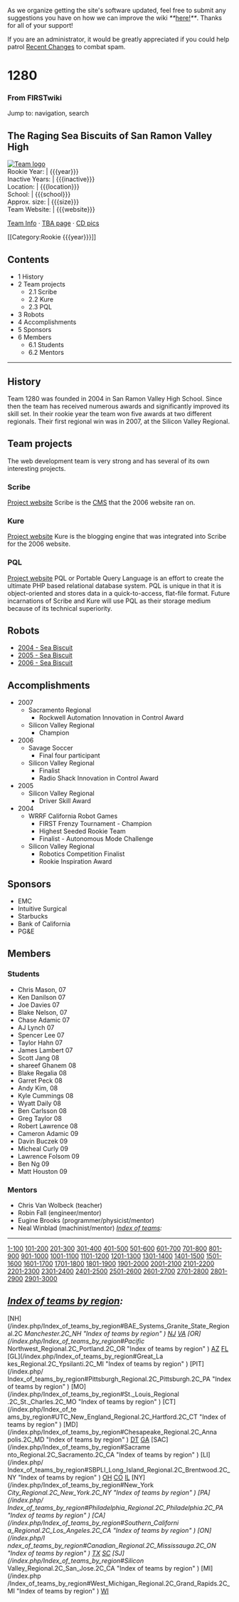 As we organize getting the site's software updated, feel free to submit any
suggestions you have on how we can improve the wiki
_**_[here!](/index.php/User:Hallry/Suggestions "User:Hallry/Suggestions"
)_**_. Thanks for all of your support!

If you are an administrator, it would be greatly appreciated if you could help
patrol [Recent Changes](/index.php/Special:Recentchanges
"Special:Recentchanges" ) to combat spam.

# 1280

### From FIRSTwiki

Jump to: navigation, search

The Raging Sea Biscuits of San Ramon Valley High  
---  
[![Team
logo](/media/5/59/%281280%29_logo.jpg)](/index.php/Image:%281280%29_logo.jpg
"Team logo" )  
Rookie Year: | {{{year}}}  
Inactive Years: | {{{inactive}}}  
Location: | {{{location}}}  
School: | {{{school}}}  
Approx. size: | {{{size}}}  
Team Website: | {{{website}}}  
  
[Team Info](http://frclinks.appspot.com/t/1280
"http://frclinks.appspot.com/t/1280" ) · [TBA
page](http://www.thebluealliance.com/team/1280
"http://www.thebluealliance.com/team/1280" ) · [CD
pics](http://www.chiefdelphi.com/media/photos/tags/frc1280
"http://www.chiefdelphi.com/media/photos/tags/frc1280" )  
  
[[Category:Rookie {{{year}}}]]

## Contents

  * 1 History
  * 2 Team projects
    * 2.1 Scribe
    * 2.2 Kure
    * 2.3 PQL
  * 3 Robots
  * 4 Accomplishments
  * 5 Sponsors
  * 6 Members
    * 6.1 Students
    * 6.2 Mentors  
---  
  

## History

Team 1280 was founded in 2004 in San Ramon Valley High School. Since then the
team has received numerous awards and significantly improved its skill set. In
their rookie year the team won five awards at two different regionals. Their
first regional win was in 2007, at the Silicon Valley Regional.


## Team projects

The web development team is very strong and has several of its own interesting
projects.


### Scribe

[Project website](http://scribe.sourceforge.net
"http://scribe.sourceforge.net" ) Scribe is the
[CMS](/index.php?title=CMS&action=edit "CMS" ) that the 2006 website ran on.


### Kure

[Project website](http://kure.thespinn.com "http://kure.thespinn.com" ) Kure
is the blogging engine that was integrated into Scribe for the 2006 website.


### PQL

[Project website](http://pql.thespinn.com "http://pql.thespinn.com" ) PQL or
Portable Query Language is an effort to create the ultimate PHP based
relational database system. PQL is unique in that it is object-oriented and
stores data in a quick-to-access, flat-file format. Future incarnations of
Scribe and Kure will use PQL as their storage medium because of its technical
superiority.


## Robots

  * [2004 - Sea Biscuit](/index.php?title=Sea_Biscuit_%281280%29&action=edit "Sea Biscuit \(1280\)" )
  * [2005 - Sea Biscuit](/index.php?title=Sea_Biscuit_%281280%29&action=edit "Sea Biscuit \(1280\)" )
  * [2006 - Sea Biscuit](/index.php?title=Sea_Biscuit_%281280%29&action=edit "Sea Biscuit \(1280\)" )


## Accomplishments

  * 2007 
    * Sacramento Regional 
      * Rockwell Automation Innovation in Control Award 
    * Silicon Valley Regional 
      * Champion 
  * 2006 
    * Savage Soccer 
      * Final four participant 
    * Silicon Valley Regional 
      * Finalist 
      * Radio Shack Innovation in Control Award 
  * 2005 
    * Silicon Valley Regional 
      * Driver Skill Award 
  * 2004 
    * WRRF California Robot Games 
      * FIRST Frenzy Tournament - Champion 
      * Highest Seeded Rookie Team 
      * Finalist - Autonomous Mode Challenge 
    * Silicon Valley Regional 
      * Robotics Competition Finalist 
      * Rookie Inspiration Award 


## Sponsors

  * EMC 
  * Intuitive Surgical 
  * Starbucks 
  * Bank of California 
  * PG&amp;E 


## Members


### Students

  * Chris Mason, 07 
  * Ken Danilson 07 
  * Joe Davies 07 
  * Blake Nelson, 07 
  * Chase Adamic 07 
  * AJ Lynch 07 
  * Spencer Lee 07 
  * Taylor Hahn 07 
  * James Lambert 07 
  * Scott Jang 08 
  * shareef Ghanem 08 
  * Blake Regalia 08 
  * Garret Peck 08 
  * Andy Kim, 08 
  * Kyle Cummings 08 
  * Wyatt Daily 08 
  * Ben Carlsson 08 
  * Greg Taylor 08 
  * Robert Lawrence 08 
  * Cameron Adamic 09 
  * Davin Buczek 09 
  * Micheal Curly 09 
  * Lawrence Folsom 09 
  * Ben Ng 09 
  * Matt Houston 09 


### Mentors

  * Chris Van Wolbeck (teacher) 
  * Robin Fall (engineer/mentor) 
  * Eugine Brooks (programmer/physicist/mentor) 
  * Neal Winblad (machinist/mentor) 
_[Index of teams](/index.php/Index_of_teams "Index of teams" ):_  
---  
  
[1-100](/index.php/Index_of_teams#1-100 "Index of teams" )
[101-200](/index.php/Index_of_teams#101-200 "Index of teams" )
[201-300](/index.php/Index_of_teams#201-300 "Index of teams" )
[301-400](/index.php/Index_of_teams#301-400 "Index of teams" )
[401-500](/index.php/Index_of_teams#401-500 "Index of teams" )
[501-600](/index.php/Index_of_teams#501-600 "Index of teams" )
[601-700](/index.php/Index_of_teams#601-700 "Index of teams" )
[701-800](/index.php/Index_of_teams#701-800 "Index of teams" )
[801-900](/index.php/Index_of_teams#801-900 "Index of teams" )
[901-1000](/index.php/Index_of_teams#901-1000 "Index of teams" )
[1001-1100](/index.php/Index_of_teams#1001-1100 "Index of teams" )
[1101-1200](/index.php/Index_of_teams#1101-1200 "Index of teams" )
[1201-1300](/index.php/Index_of_teams#1201-1300 "Index of teams" )
[1301-1400](/index.php/Index_of_teams#1301-1400 "Index of teams" )
[1401-1500](/index.php/Index_of_teams#1401-1500 "Index of teams" )
[1501-1600](/index.php/Index_of_teams#1501-1600 "Index of teams" )
[1601-1700](/index.php/Index_of_teams#1601-1700 "Index of teams" )
[1701-1800](/index.php/Index_of_teams#1701-1800 "Index of teams" )
[1801-1900](/index.php/Index_of_teams#1801-1900 "Index of teams" )
[1901-2000](/index.php/Index_of_teams#1901-2000 "Index of teams" )
[2001-2100](/index.php/Index_of_teams#2001-2100 "Index of teams" )
[2101-2200](/index.php/Index_of_teams#2101-2200 "Index of teams" )
[2201-2300](/index.php/Index_of_teams#2201-2300 "Index of teams" )
[2301-2400](/index.php/Index_of_teams#2301-2400 "Index of teams" )
[2401-2500](/index.php/Index_of_teams#2401-2500 "Index of teams" )
[2501-2600](/index.php/Index_of_teams#2501-2600 "Index of teams" )
[2601-2700](/index.php/Index_of_teams#2601-2700 "Index of teams" )
[2701-2800](/index.php/Index_of_teams#2701-2800 "Index of teams" )
[2801-2900](/index.php/Index_of_teams#2801-2900 "Index of teams" )
[2901-3000](/index.php/Index_of_teams#2901-3000 "Index of teams" )  
  
_[Index of teams by region](/index.php/Index_of_teams_by_region "Index of
teams by region" ):_  
---  
  
[NH](/index.php/Index_of_teams_by_region#BAE_Systems_Granite_State_Regional.2C
_Manchester.2C_NH "Index of teams by region" )
[NJ](/index.php/Index_of_teams_by_region#New_Jersey_Regional.2C_Trenton.2C_NJ
"Index of teams by region" )
[VA](/index.php/Index_of_teams_by_region#NASA.2FVCU_Regional.2C_Richmond.2C_VA
"Index of teams by region" ) [OR](/index.php/Index_of_teams_by_region#Pacific_
Northwest_Regional.2C_Portland.2C_OR "Index of teams by region" )
[AZ](/index.php/Index_of_teams_by_region#Arizona_Regional.2C_Phoenix.2C_AZ
"Index of teams by region" )
[FL](/index.php/Index_of_teams_by_region#Florida_Regional.2C_Orlando.2C_FL
"Index of teams by region" ) [GL](/index.php/Index_of_teams_by_region#Great_La
kes_Regional.2C_Ypsilanti.2C_MI "Index of teams by region" ) [PIT](/index.php/
Index_of_teams_by_region#Pittsburgh_Regional.2C_Pittsburgh.2C_PA "Index of
teams by region" ) [MO](/index.php/Index_of_teams_by_region#St._Louis_Regional
.2C_St._Charles.2C_MO "Index of teams by region" ) [CT](/index.php/Index_of_te
ams_by_region#UTC_New_England_Regional.2C_Hartford.2C_CT "Index of teams by
region" ) [MD](/index.php/Index_of_teams_by_region#Chesapeake_Regional.2C_Anna
polis.2C_MD "Index of teams by region" )
[DT](/index.php/Index_of_teams_by_region#Detroit_Regional.2C_Detroit.2C_MI
"Index of teams by region" )
[GA](/index.php/Index_of_teams_by_region#Peachtree_Regional.2C_Duluth.2C_GA
"Index of teams by region" ) [SAC](/index.php/Index_of_teams_by_region#Sacrame
nto_Regional.2C_Sacramento.2C_CA "Index of teams by region" ) [LI](/index.php/
Index_of_teams_by_region#SBPLI_Long_Island_Regional.2C_Brentwood.2C_NY "Index
of teams by region" )
[OH](/index.php/Index_of_teams_by_region#Buckeye_Regional.2C_Cleveland.2C_OH
"Index of teams by region" )
[CO](/index.php/Index_of_teams_by_region#Colorado_Regional.2C_Denver.2C_CO
"Index of teams by region" )
[IL](/index.php/Index_of_teams_by_region#Midwest_Regional.2C_Evanston.2C_IL
"Index of teams by region" ) [NY](/index.php/Index_of_teams_by_region#New_York
_City_Regional.2C_New_York.2C_NY "Index of teams by region" ) [PA](/index.php/
Index_of_teams_by_region#Philadelphia_Regional.2C_Philadelphia.2C_PA "Index of
teams by region" ) [CA](/index.php/Index_of_teams_by_region#Southern_Californi
a_Regional.2C_Los_Angeles.2C_CA "Index of teams by region" ) [ON](/index.php/I
ndex_of_teams_by_region#Canadian_Regional.2C_Mississauga.2C_ON "Index of teams
by region" )
[TX](/index.php/Index_of_teams_by_region#Lone_Star_Regional.2C_Houston.2C_TX
"Index of teams by region" )
[SC](/index.php/Index_of_teams_by_region#Palmetto_Regional.2C_Columbia.2C_SC
"Index of teams by region" ) [SJ](/index.php/Index_of_teams_by_region#Silicon_
Valley_Regional.2C_San_Jose.2C_CA "Index of teams by region" ) [MI](/index.php
/Index_of_teams_by_region#West_Michigan_Regional.2C_Grand_Rapids.2C_MI "Index
of teams by region" )
[WI](/index.php/Index_of_teams_by_region#Wisconsin_Regional.2C_Milwaukee.2C_WI
"Index of teams by region" )  
  
